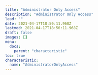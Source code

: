 ```yaml
---
title: "Administrator Only Access"
description: "Administrator Only Access"
lead: ""
date: 2021-04-17T18:50:11.968Z
lastmod: 2021-04-17T18:50:11.968Z
draft: false
images: []
menu:
  docs:
    parent: "characteristic"
toc: true
characteristic:
  name: "AdministratorOnlyAccess"
---
```

